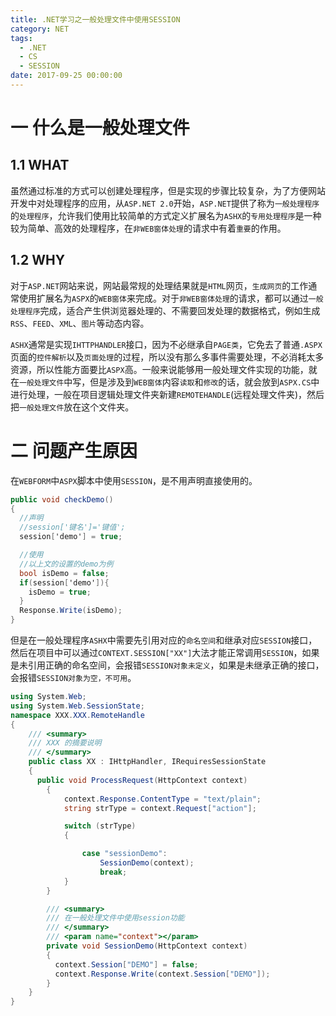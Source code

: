 ```yaml
---
title: .NET学习之一般处理文件中使用SESSION
category: NET
tags:
  - .NET
  - CS
  - SESSION
date: 2017-09-25 00:00:00
---
```


# 一 什么是一般处理文件

## 1.1 WHAT

虽然通过标准的方式可以创建处理程序，但是实现的步骤比较复杂，为了方便网站开发中对处理程序的应用，从`ASP.NET 2.0`开始，`ASP.NET`提供了称为`一般处理程序`的`处理程序`，允许我们使用比较简单的方式定义扩展名为`ASHX`的`专用处理程序`是一种较为简单、高效的处理程序，在`非WEB窗体处理`的请求中有着`重要`的作用。

<!--MORE-->

## 1.2 WHY

对于`ASP.NET`网站来说，网站最常规的处理结果就是`HTML`网页，`生成网页`的工作通常使用扩展名为`ASPX`的`WEB窗体`来完成。对于`非WEB窗体处理`的请求，都可以通过`一般处理程序`完成，适合产生供浏览器处理的、不需要回发处理的数据格式，例如生成`RSS`、`FEED`、`XML`、`图片`等动态内容。

`ASHX`通常是实现`IHTTPHANDLER`接口，因为不必继承自`PAGE类`，它免去了普通`.ASPX`页面的`控件解析`以及`页面处理`的过程，所以没有那么多事件需要处理，不必消耗太多资源，所以性能方面要比`ASPX`高。一般来说能够用一般处理文件实现的功能，就在`一般处理文件`中写，但是涉及到`WEB窗体`内容`读取`和`修改`的话，就会放到`ASPX.CS`中进行处理，一般在项目逻辑处理文件夹新建`REMOTEHANDLE`(远程处理文件夹)，然后把`一般处理文件`放在这个文件夹。

# 二 问题产生原因

在`WEBFORM`中`ASPX`脚本中使用`SESSION`，是不用声明直接使用的。

```C#
public void checkDemo()
{
  //声明
  //session['键名']='键值';
  session['demo'] = true;

  //使用
  //以上文的设置的demo为例
  bool isDemo = false;
  if(session['demo']){
    isDemo = true;
  }
  Response.Write(isDemo);
}

```

但是在一般处理程序`ASHX`中需要先引用对应的`命名空间`和继承对应`SESSION`接口，然后在项目中可以通过`CONTEXT.SESSION["XX"]`大法才能正常调用`SESSION`，如果是未引用正确的命名空间，会报错`SESSION对象未定义`，如果是未继承正确的接口，会报错`SESSION对象为空，不可用`。

```c#
using System.Web;
using System.Web.SessionState;
namespace XXX.XXX.RemoteHandle
{
    /// <summary>
    /// XXX 的摘要说明
    /// </summary>
    public class XX : IHttpHandler, IRequiresSessionState
    {
      public void ProcessRequest(HttpContext context)
        {
            context.Response.ContentType = "text/plain";
            string strType = context.Request["action"];

            switch (strType)
            {

                case "sessionDemo":
                    SessionDemo(context);
                    break;
            }
        }

        /// <summary>
        /// 在一般处理文件中使用session功能
        /// </summary>
        /// <param name="context"></param>
        private void SessionDemo(HttpContext context)
        {
          context.Session["DEMO"] = false;
          context.Response.Write(context.Session["DEMO"]);
        }
    }
}
```
